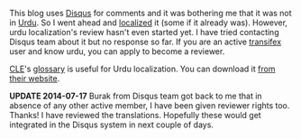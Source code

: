 <!--
.. title: Disqus Urdu Localization
.. slug: disqus-urdu-localization
.. date: 2014-07-13 21:11:44 UTC+05:00
.. tags: General, Localization
.. link:
.. description:
.. type: text
-->

This blog uses [Disqus](https://disqus.com/) for comments and it was bothering me that it was not in [Urdu](http://en.wikipedia.org/wiki/Urdu). So I went ahead and [localized](https://www.transifex.com/projects/p/disqus/language/ur/) it (some if it already was). However, urdu localization's review hasn't even started yet. I have tried contacting Disqus team about it but no response so far. If you are an active [transifex](https://www.transifex.com) user and know urdu, you can apply to become a reviewer.

[CLE](http://www.cle.org.pk)'s [glossary](http://www.cle.org.pk/software/localization/OSS/ossGlossary.html) is useful for Urdu localization. You can download it [from their website](http://www.cle.org.pk/Downloads/localization/OSS/Localization%20Terminology%20Glossary%20(ur-PK).zip).


**UPDATE 2014-07-17** Burak from Disqus team got back to me that in absence of any other active member, I have been given reviewer rights too. Thanks! I have reviewed the translations. Hopefully these would get integrated in the Disqus system in next couple of days.
